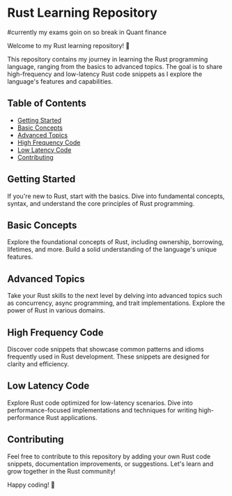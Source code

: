 # Rust Learning Repository
#currently my exams goin on so break in Quant finance 

Welcome to my Rust learning repository! 🦀

This repository contains my journey in learning the Rust programming language, ranging from the basics to advanced topics. The goal is to share high-frequency and low-latency Rust code snippets as I explore the language's features and capabilities.

## Table of Contents

- [Getting Started](#getting-started)
- [Basic Concepts](#basic-concepts)
- [Advanced Topics](#advanced-topics)
- [High Frequency Code](#high-frequency-code)
- [Low Latency Code](#low-latency-code)
- [Contributing](#contributing)

## Getting Started

If you're new to Rust, start with the basics. Dive into fundamental concepts, syntax, and understand the core principles of Rust programming.

## Basic Concepts

Explore the foundational concepts of Rust, including ownership, borrowing, lifetimes, and more. Build a solid understanding of the language's unique features.

## Advanced Topics

Take your Rust skills to the next level by delving into advanced topics such as concurrency, async programming, and trait implementations. Explore the power of Rust in various domains.

## High Frequency Code

Discover code snippets that showcase common patterns and idioms frequently used in Rust development. These snippets are designed for clarity and efficiency.

## Low Latency Code

Explore Rust code optimized for low-latency scenarios. Dive into performance-focused implementations and techniques for writing high-performance Rust applications.

## Contributing

Feel free to contribute to this repository by adding your own Rust code snippets, documentation improvements, or suggestions. Let's learn and grow together in the Rust community!

Happy coding! 🚀
